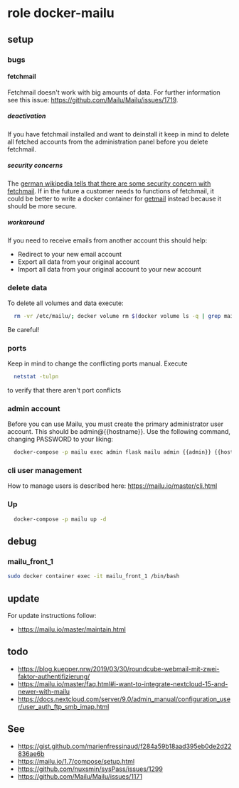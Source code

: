 # role docker-mailu

## setup
### bugs

#### fetchmail
Fetchmail doesn't work with big amounts of data.
For further information see this issue: https://github.com/Mailu/Mailu/issues/1719.

##### deactivation
If you have fetchmail installed and want to deinstall it keep in mind to delete all fetched accounts from the administration panel before you delete fetchmail.

##### security concerns
The [german wikipedia tells that there are some security concern with fetchmail](https://de.wikipedia.org/wiki/Fetchmail). If in the future a customer needs to functions of fetchmail, it could be better to write a docker container for [getmail](https://en.wikipedia.org/wiki/Getmail) instead because it should be more secure.

##### workaround
If you need to receive emails from another account this should help:

- Redirect to your new email account
- Export all data from your original account
- Import all data from your original account to your new account

### delete data
To delete all volumes and data execute:

```bash
  rm -vr /etc/mailu/; docker volume rm $(docker volume ls -q | grep mailu_)
```
Be careful!

### ports
Keep in mind to change the conflicting ports manual.
Execute

```bash
  netstat -tulpn
```

to verify that there aren't port conflicts

### admin account

Before you can use Mailu, you must create the primary administrator user account. This should be admin@{{hostname}}. Use the following command, changing PASSWORD to your liking:

```bash
  docker-compose -p mailu exec admin flask mailu admin {{admin}} {{hostname}} PASSWORD
```

### cli user management
How to manage users is described here: https://mailu.io/master/cli.html

### Up

```bash
  docker-compose -p mailu up -d
```
## debug
### mailu_front_1

```bash
sudo docker container exec -it mailu_front_1 /bin/bash
```

## update
For update instructions follow:
- https://mailu.io/master/maintain.html

## todo
- https://blog.kuepper.nrw/2019/03/30/roundcube-webmail-mit-zwei-faktor-authentifizierung/
- https://mailu.io/master/faq.html#i-want-to-integrate-nextcloud-15-and-newer-with-mailu
- https://docs.nextcloud.com/server/9.0/admin_manual/configuration_user/user_auth_ftp_smb_imap.html

## See
- https://gist.github.com/marienfressinaud/f284a59b18aad395eb0de2d22836ae6b
- https://mailu.io/1.7/compose/setup.html
- https://github.com/nuxsmin/sysPass/issues/1299
- https://github.com/Mailu/Mailu/issues/1171
